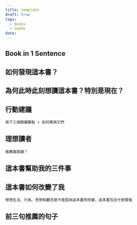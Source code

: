 ```yaml
---
title: template
draft: true
tags:
  - books
  - seeds
date:
---
```

## Book in 1 Sentence
## 如何發現這本書？

## 為何此時此刻想讀這本書？特別是現在？



## 行動建議
`寫下三個關鍵要點 + 如何應用它們`

## 理想讀者
`推薦誰閱讀？`

## 這本書幫助我的三件事

## 這本書如何改變了我
`想想生活、行為、思想和觀念是不是因為這本書而改變，這本書包含什麼價值`

## 前三句推薦的句子